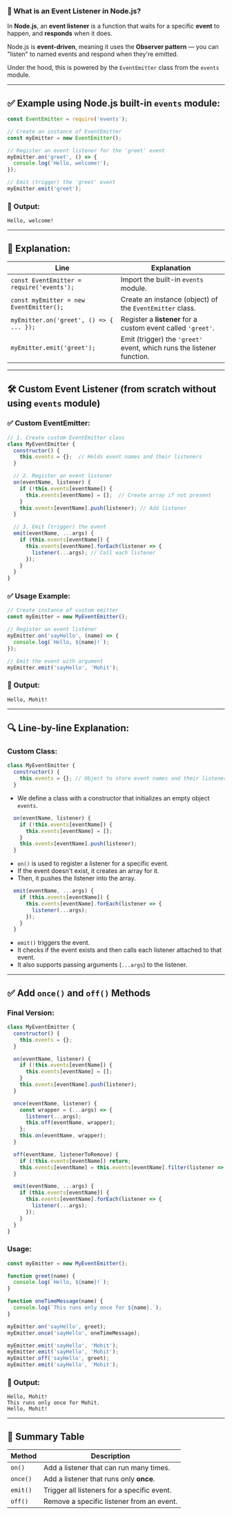 ### 📌 What is an Event Listener in Node.js?

In **Node.js**, an **event listener** is a function that waits for a specific **event** to happen, and **responds** when it does.

Node.js is **event-driven**, meaning it uses the **Observer pattern** — you can "listen" to named events and respond when they're emitted.

Under the hood, this is powered by the `EventEmitter` class from the `events` module.

---

## ✅ Example using Node.js built-in `events` module:

```js
const EventEmitter = require('events');

// Create an instance of EventEmitter
const myEmitter = new EventEmitter();

// Register an event listener for the 'greet' event
myEmitter.on('greet', () => {
  console.log('Hello, welcome!');
});

// Emit (trigger) the 'greet' event
myEmitter.emit('greet');
```

### 🧠 Output:

```
Hello, welcome!
```

---

## 🧠 Explanation:

| Line                                      | Explanation                                                           |
| ----------------------------------------- | --------------------------------------------------------------------- |
| `const EventEmitter = require('events');` | Import the built-in `events` module.                                  |
| `const myEmitter = new EventEmitter();`   | Create an instance (object) of the `EventEmitter` class.              |
| `myEmitter.on('greet', () => { ... });`   | Register a **listener** for a custom event called `'greet'`.          |
| `myEmitter.emit('greet');`                | Emit (trigger) the `'greet'` event, which runs the listener function. |

---

## 🛠️ Custom Event Listener (from scratch without using `events` module)

### ✅ Custom EventEmitter:

```js
// 1. Create custom EventEmitter class
class MyEventEmitter {
  constructor() {
    this.events = {};  // Holds event names and their listeners
  }

  // 2. Register an event listener
  on(eventName, listener) {
    if (!this.events[eventName]) {
      this.events[eventName] = [];  // Create array if not present
    }
    this.events[eventName].push(listener); // Add listener
  }

  // 3. Emit (trigger) the event
  emit(eventName, ...args) {
    if (this.events[eventName]) {
      this.events[eventName].forEach(listener => {
        listener(...args); // Call each listener
      });
    }
  }
}
```

### ✅ Usage Example:

```js
// Create instance of custom emitter
const myEmitter = new MyEventEmitter();

// Register an event listener
myEmitter.on('sayHello', (name) => {
  console.log(`Hello, ${name}!`);
});

// Emit the event with argument
myEmitter.emit('sayHello', 'Mohit');
```

### 🧠 Output:

```
Hello, Mohit!
```

---

## 🔍 Line-by-line Explanation:

### Custom Class:

```js
class MyEventEmitter {
  constructor() {
    this.events = {}; // Object to store event names and their listeners
  }
```

* We define a class with a constructor that initializes an empty object `events`.

```js
  on(eventName, listener) {
    if (!this.events[eventName]) {
      this.events[eventName] = [];
    }
    this.events[eventName].push(listener);
  }
```

* `on()` is used to register a listener for a specific event.
* If the event doesn't exist, it creates an array for it.
* Then, it pushes the listener into the array.

```js
  emit(eventName, ...args) {
    if (this.events[eventName]) {
      this.events[eventName].forEach(listener => {
        listener(...args);
      });
    }
  }
```

* `emit()` triggers the event.
* It checks if the event exists and then calls each listener attached to that event.
* It also supports passing arguments (`...args`) to the listener.

---

## ✅ Add `once()` and `off()` Methods

### Final Version:

```js
class MyEventEmitter {
  constructor() {
    this.events = {};
  }

  on(eventName, listener) {
    if (!this.events[eventName]) {
      this.events[eventName] = [];
    }
    this.events[eventName].push(listener);
  }

  once(eventName, listener) {
    const wrapper = (...args) => {
      listener(...args);
      this.off(eventName, wrapper);
    };
    this.on(eventName, wrapper);
  }

  off(eventName, listenerToRemove) {
    if (!this.events[eventName]) return;
    this.events[eventName] = this.events[eventName].filter(listener => listener !== listenerToRemove);
  }

  emit(eventName, ...args) {
    if (this.events[eventName]) {
      this.events[eventName].forEach(listener => {
        listener(...args);
      });
    }
  }
}
```

### Usage:

```js
const myEmitter = new MyEventEmitter();

function greet(name) {
  console.log(`Hello, ${name}!`);
}

function oneTimeMessage(name) {
  console.log(`This runs only once for ${name}.`);
}

myEmitter.on('sayHello', greet);
myEmitter.once('sayHello', oneTimeMessage);

myEmitter.emit('sayHello', 'Mohit');
myEmitter.emit('sayHello', 'Mohit');
myEmitter.off('sayHello', greet);
myEmitter.emit('sayHello', 'Mohit');
```

### 🧠 Output:

```
Hello, Mohit!
This runs only once for Mohit.
Hello, Mohit!
```

---

## 🧠 Summary Table

| Method   | Description                                 |
| -------- | ------------------------------------------- |
| `on()`   | Add a listener that can run many times.     |
| `once()` | Add a listener that runs only **once**.     |
| `emit()` | Trigger all listeners for a specific event. |
| `off()`  | Remove a specific listener from an event.   |
